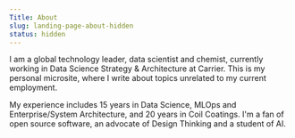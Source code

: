 ```yaml
---
Title: About
slug: landing-page-about-hidden
status: hidden
---
```


I am a global technology leader, data scientist and chemist, currently working in Data Science Strategy & Architecture at Carrier.  This is my personal microsite, where I write about topics unrelated to my current employment.

My experience includes 15 years in Data Science, MLOps and Enterprise/System Architecture, and 20 years in Coil Coatings.  I'm a fan of open source software, an advocate of Design Thinking and a student of AI.